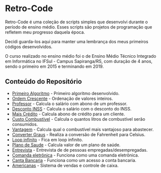 # Retro-Code
Retro-Code é uma coleção de scripts simples que desenvolvi durante o período de ensino médio. Esses scripts são projetos
de programação que refletem meu progresso daquela época. 

Decidi guarda-los aqui para manter uma lembrança dos meus primeiros códigos desenvolvidos.

O curso realizado no ensino médio foi o de Ensino Médio Técnico Integrado em Informática no IFSul - Campus Sapiranga/RS,
com duração de 4 anos, sendo o primeiro em 2015 e terminando em 2019.


## Conteúdo do Repositório

- [Primeiro Algoritmo](./primeiro-algoritmo) - Primeiro algoritmo desenvolvido.
- [Ordem Crescente](./ordem-crescente) - Ordenação de valores inteiros.
- [Professor](./professor) - Calcula o salário com abono de um professor.
- [Desconto INSS](./desconto-inss) - Calcula o salário com o desconto do INSS.
- [Mais Crédito](./mais-credito) - Calcula abono de crédito para um cliente.
- [Custo Combustível](./custo-combustivel) - Calcula o quantos litros de combustível serão consumidos.
- [Vantagem](./vantagem) - Calcula qual o combustível mais vantajoso para abastecer.
- [Converter Graus](./graus) - Realiza a conversão de Fahrenheit para Celsius.
- [Loop infinito](./teste) - Fica em loop infinito.
- [Plano de Saude](./plano-de-saude) - Calcula valor de um plano de saúde.
- [Entrevista](./entrevista) - Entrevista de de pessoas empregadas/desempregadas.
- [Comanda eletrônica](./comanda-eletronica) - Funciona como uma comanda eletrônica.
- [Canta Bancaria](./conta-bancaria) - Funciona como um acesso a conta bancaria.
- [Americanas](./americanas) - Sistema de vendas e controle de caixa.
